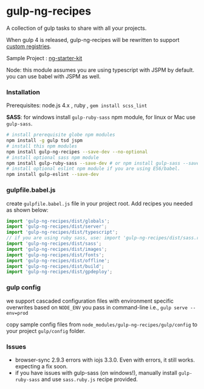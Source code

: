 # gulp-ng-recipes

A collection of gulp tasks to share with all your projects.

When gulp 4 is released, gulp-ng-recipes will be rewritten to support [custom registries](https://github.com/phated/undertaker#custom-registries).

Sample Project : [ng-starter-kit](https://github.com/xmlking/ng-starter-kit)

Node: this module assumes you are using typescript with JSPM by default. you can use babel with JSPM as well.


### Installation 
Prerequisites: node.js 4.x , ruby , `gem install scss_lint`

**SASS**: for windows install `gulp-ruby-sass` npm module, for linux or Mac use `gulp-sass`.

  ```bash
  # install prerequisite globe npm modules 
  npm install -g gulp tsd jspm
  # install this npm modules 
  npm install gulp-ng-recipes --save-dev --no-optional
  # install optional sass npm module
  npm install gulp-ruby-sass --save-dev # or npm install gulp-sass --save-dev
  # install optional eslint npm module if you are using ES6/babel. 
  npm install gulp-eslint --save-dev
  ```

### gulpfile.babel.js

create `gulpfile.babel.js` file in your project root. 
Add recipes you needed as shown below: 

```js
import 'gulp-ng-recipes/dist/globals';
import 'gulp-ng-recipes/dist/server';
import 'gulp-ng-recipes/dist/typescript';
// if you are using ruby sass, use: import 'gulp-ng-recipes/dist/sass.ruby';
import 'gulp-ng-recipes/dist/sass';
import 'gulp-ng-recipes/dist/images';
import 'gulp-ng-recipes/dist/fonts';
import 'gulp-ng-recipes/dist/offline';
import 'gulp-ng-recipes/dist/build';
import 'gulp-ng-recipes/dist/gpdeploy';
```

### gulp config
we support cascaded configuration files with environment specific overwrites based on `NODE_ENV` you pass in command-line i.e., `gulp serve --env=prod`

copy sample config files from `node_modules/gulp-ng-recipes/gulp/config` to your project `gulp/config` folder.
 
 
###  Issues 
* browser-sync  2.9.3 errors with iojs 3.3.0. Even with errors, it still works. expecting a fix soon. 
* if you have issues with gulp-sass (on windows!), manually install `gulp-ruby-sass` and use `sass.ruby.js` recipe provided.  

